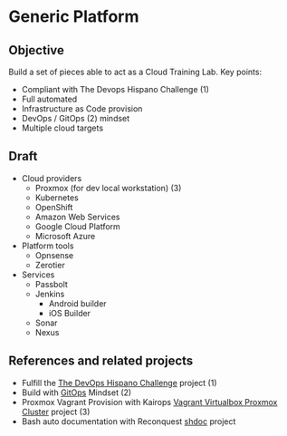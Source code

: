 # Generic Platform

## Objective

Build a set of pieces able to act as a Cloud Training Lab. Key points:

- Compliant with The Devops Hispano Challenge (1)
- Full automated
- Infrastructure as Code provision
- DevOps / GitOps (2) mindset
- Multiple cloud targets

## Draft

- Cloud providers
  - Proxmox (for dev local workstation) (3)
  - Kubernetes
  - OpenShift
  - Amazon Web Services
  - Google Cloud Platform
  - Microsoft Azure
- Platform tools
  - Opnsense
  - Zerotier
- Services
  - Passbolt
  - Jenkins
    - Android builder
    - iOS Builder
  - Sonar
  - Nexus

## References and related projects

- Fulfill the [The DevOps Hispano Challenge](https://github.com/devops-hispano/reto-devops]) project (1)
- Build with [GitOps](https://www.weave.works/technologies/gitops/) Mindset (2)
- Proxmox Vagrant Provision with Kairops [Vagrant Virtualbox Proxmox Cluster](https://github.com/kairops/vagrant-virtualbox-proxmox-cluster) project (3)
- Bash auto documentation with Reconquest [shdoc](https://github.com/reconquest/shdoc) project
